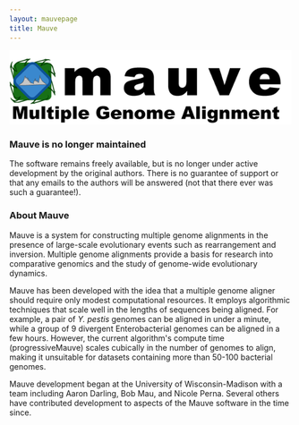 ```yaml
---
layout: mauvepage
title: Mauve
---
```


![The Mauve logo](mauve_logo2.png)

### Mauve is no longer maintained

The software remains freely available, but is no longer under active development by the original authors. There is no guarantee of support or that any emails to the authors will be answered (not that there ever was such a guarantee!).

### About Mauve

Mauve is a system for constructing multiple genome alignments in the presence of large-scale evolutionary events such as rearrangement and inversion. Multiple genome alignments provide a basis for research into comparative genomics and the study of genome-wide evolutionary dynamics. 

Mauve has been developed with the idea that a multiple genome aligner should require only modest computational resources. It employs algorithmic techniques that scale well in the lengths of sequences being aligned. For example, a pair of _Y. pestis_ genomes can be aligned in under a minute, while a group of 9 divergent Enterobacterial genomes can be aligned in a few hours. However, the current algorithm's compute time (progressiveMauve) scales cubically in the number of genomes to align, making it unsuitable for datasets containing more than 50-100 bacterial genomes.

Mauve development began at the University of Wisconsin-Madison with a team including Aaron Darling, Bob Mau, and Nicole Perna. Several others have contributed development to aspects of the Mauve software in the time since.
